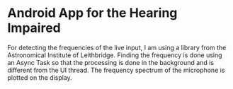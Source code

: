Android App for the Hearing Impaired
====================================

For detecting the frequencies of the live input, I am using a library from the Astronomical Institute of Leithbridge. Finding the frequency is done using an Async Task so that the processing is done in the background and is different from the UI thread. The frequency spectrum of the microphone is plotted on the display.
